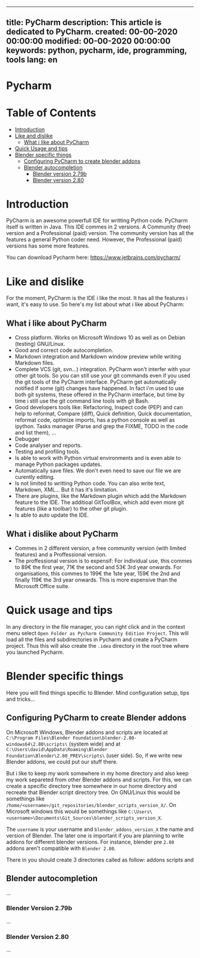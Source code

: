 -----
title: PyCharm
description: This article is dedicated to PyCharm.
created: 00-00-2020 00:00:00
modified: 00-00-2020 00:00:00
keywords: python, pycharm, ide, programming, tools
lang: en
-----

# Pycharm

# Table of Contents

* [Introduction](#introduction)
* [Like and dislike](#like-and-dislike)
    * [What i like about PyCharm](#what-i-like-about-pycharm)
* [Quick Usage and tips](#quick-usage-and-tips)
* [Blender specific things](#blender-specific-things)
    * [Configuring PyCharm to create blender addons](#configuring-pycharm-to-create-blender-addons)
    * [Blender autocompletion](#blender-autocompletion)
        * [Blender version 2.79b](#blender-version-279b)
        * [Blender version 2.80](#blender-version-280)

# Introduction

PyCharm is an awesome powerfull IDE for writting Python code. PyCharm itself is written in Java. This IDE commes in 2 versions. A Community (free) version and a Professional (paid) version. The community version has all the features a general Python coder need. However, the Professional (paid) versions has some more features.

You can download Pycharm here: https://www.jetbrains.com/pycharm/

# Like and dislike

For the moment, PyCharm is the IDE i like the most. It has all the features i want, it's easy to use. So here's my list about what i like about PyCharm:

## What i like about PyCharm

* Cross platform. Works on Microsoft Windows 10 as well as on Debian (testing) GNU/Linux.
* Good and correct code autocompletion.
* Markdown integration and Markdown window preview while writing Markdown files.
* Complete VCS (git, svn...) integration. PyCharm won't interfer with your other git tools. So you can still use your git commands even if you used the git tools of the PyCharm interface. PyCharm get automatically notified if some (git) changes have happened. In fact i'm used to use both git systems, these offered in the PyCharm interface, but time by time i still use the git command line tools with git Bash.
* Good developers tools like: Refactoring, Inspect code (PEP) and can help to reformat, Compare (diff), Quick definition, Quick documentation, reformat code, optimize imports, has a python console as well as ipython. Tasks manager (Parse and grep the FIXME, TODO in the code and list them), ...
* Debugger
* Code analyser and reports.
* Testing and profiling tools.
* Is able to work with Python virtual environments and is even able to manage Python packages updates.
* Automatically save files. We don't even need to save our file we are curently editing.
* Is not limited to writting Python code. You can also write text, Markdown, XML... But it has it's limitation.
* There are plugins, like the Markdown plugin which add the Markdown feature to the IDE. The additioal GitToolBox, which add even more git features (like a toolbar) to the other git plugin.
* Is able to auto update the IDE.

## What i dislike about PyCharm

* Commes in 2 different version, a free community version (with limited features) and a Proffessional version. 
* The proffessional version is to expensif: For individual use, this commes to 89€ the first year, 71€ the second and 53€ 3rd year onwards. For organisations, this commes to 199€ the 1ste year, 159€ the 2nd and finally 119€ the 3rd year onwards. This is more expensive than the Microsoft Office suite.

# Quick usage and tips

In any directory in the file manager, you can right click and in the context menu select `Open Folder as Pycharm Community Edition Project`. This will load all the files and subdirectories in Pycharm and create a PyCharm project. Thus this will also create the `.idea` directory in the root tree where you launched Pycharm.

# Blender specific things

Here you will find things specific to Blender. Mind configuration setup, tips and tricks...

## Configuring PyCharm to create Blender addons

On Microsoft Windows, Blender addons and scripts are located at `C:\Program Files\Blender Foundation\blender-2.80-windows64\2.80\scripts\` (system wide) and at `C:\Users\david\AppData\Roaming\Blender Foundation\Blender\2.80_PREV\scripts\` (user side). So, if we write new Blender addons, we could put our stuff there.

But i like to keep my work somewhere in my home directory and also keep my work separeted from other Blender addons and scripts. For this, we can create a specific directory tree somewhere in our home directory and recreate that Blender script directory tree. On GNU/Linux  this would be somethings like `/home/<username>/git_repositories/blender_scripts_version_X/`. On Microsoft windows this would be somethings like `C:\Users\<username>\Documents\Git_Sources\blender_scripts_version_X`.

The `username` is your username and `blender_addons_version_X` the name and version of Blender. The later one is important if you are planning to write addons for different blender versions. For instance, blender pre `2.80` addons aren't compatible with `Blender 2.80`.

There in you should create 3 directories called as follow: addons scripts and 

## Blender autocompletion

...

### Blender Version 2.79b

...

### Blender Version 2.80

...
